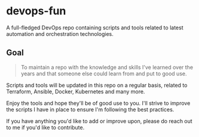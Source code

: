 # devops-fun
A full-fledged DevOps repo containing scripts and tools related to latest automation and orchestration technologies.

## Goal 
> To maintain a repo with the knowledge and skills I've learned over the years and that someone else could learn from and put to good use.

Scripts and tools will be updated in this repo on a regular basis, related to Terraform, Ansible, Docker, Kubernetes and many more.

Enjoy the tools and hope they'll be of good use to you. I'll strive to improve the scripts I have in place to ensure I'm following the best practices.

If you have anything you'd like to add or improve upon, please do reach out to me if you'd like to contribute.